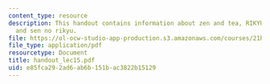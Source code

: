 ```yaml
---
content_type: resource
description: This handout contains information about zen and tea, RIKYU versus HIDEYOSHI
  and sen no rikyu.
file: https://ol-ocw-studio-app-production.s3.amazonaws.com/courses/21h-522-japan-in-the-age-of-the-samurai-history-and-film-fall-2006/e85fca292ad6ab6b151bac3822b15129_handout_lec15.pdf
file_type: application/pdf
resourcetype: Document
title: handout_lec15.pdf
uid: e85fca29-2ad6-ab6b-151b-ac3822b15129
---
```

